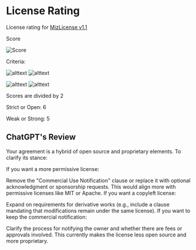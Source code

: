 # License Rating

License rating for [MizLicense v1.1](LICENSE)

Score

![Score](https://img.shields.io/badge/Rating-5.5-yellow?style=for-the-badge)

Criteria: 

![alttext](https://img.shields.io/badge/Strict-0-red?style=for-the-badge)
![alttext](https://img.shields.io/badge/Open-10-blue?style=for-the-badge)

![alttext](https://img.shields.io/badge/Weak-0-red?style=for-the-badge)
![alttext](https://img.shields.io/badge/Strong-10-green?style=for-the-badge)

Scores are divided by 2

Strict or Open: 6

Weak or Strong: 5


## ChatGPT's Review

Your agreement is a hybrid of open source and proprietary elements. To clarify its stance:

If you want a more permissive license:

Remove the "Commercial Use Notification" clause or replace it with optional acknowledgment or sponsorship requests. This would align more with permissive licenses like MIT or Apache.
If you want a copyleft license:

Expand on requirements for derivative works (e.g., include a clause mandating that modifications remain under the same license).
If you want to keep the commercial notification:

Clarify the process for notifying the owner and whether there are fees or approvals involved. This currently makes the license less open source and more proprietary.